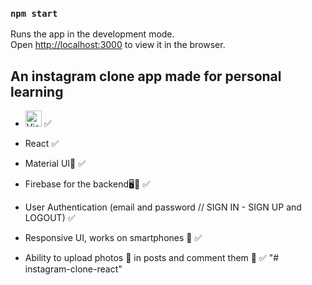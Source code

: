 ### `npm start`

Runs the app in the development mode.<br />
Open [http://localhost:3000](http://localhost:3000) to view it in the browser.

## An instagram clone app made for personal learning

- <img alt="Visual Studio Code" width="26px" src="https://raw.githubusercontent.com/jsx-ir/logo/master/jsx.png"/> ✅

- React ✅
- Material UI🎨 ✅
- Firebase for the backend🖥📡 ✅
- User Authentication (email and password // SIGN IN - SIGN UP and LOGOUT) ✅
- Responsive UI, works on smartphones 📱 ✅
- Ability to upload photos 📸 in posts and comment them 💬 ✅
"# instagram-clone-react" 
